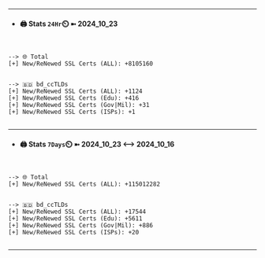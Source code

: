 

---
- #### 🖨️ **Stats** `24Hr`⏲️ ➼ 2024_10_23
```console


--> 🌐 Total
[+] New/ReNewed SSL Certs (ALL): +8105160


--> 🇧🇩 bd_ccTLDs
[+] New/ReNewed SSL Certs (ALL): +1124
[+] New/ReNewed SSL Certs (Edu): +416
[+] New/ReNewed SSL Certs (Gov|Mil): +31
[+] New/ReNewed SSL Certs (ISPs): +1


```

---
- #### 🖨️ **Stats** `7Days`⏲️ ➼ 2024_10_23 <--> 2024_10_16
```console


--> 🌐 Total
[+] New/ReNewed SSL Certs (ALL): +115012282


--> 🇧🇩 bd_ccTLDs
[+] New/ReNewed SSL Certs (ALL): +17544
[+] New/ReNewed SSL Certs (Edu): +5611
[+] New/ReNewed SSL Certs (Gov|Mil): +886
[+] New/ReNewed SSL Certs (ISPs): +20


```

---

